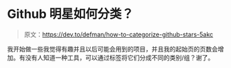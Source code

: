 # Github 明星如何分类？

> 原文：<https://dev.to/defman/how-to-categorize-github-stars-5akc>

我开始做一些我觉得有趣并且以后可能会用到的项目，并且我的起始页的页数会增加。有没有人知道一种工具，可以通过标签将它们分成不同的类别/组？谢了。